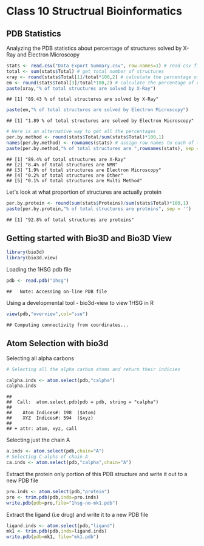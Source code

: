 Class 10 Structrual Bioinformatics
================

PDB Statistics
--------------

Analyzing the PDB statistics about percentage of structures solved by X-Ray and Electron Microscopy

``` r
stats <- read.csv("Data Export Summary.csv", row.names=1) # read csv file and set first column as row name
total <- sum(stats$Total) # get total number of structures
xray <- round(stats$Total[1]/total*100,2) # calculate the percentage of x ray solved structures
em <- round(stats$Total[3]/total*100,2) # calculate the percentage of em solved structures
paste(xray,"% of total structures are solved by X-Ray")
```

    ## [1] "89.43 % of total structures are solved by X-Ray"

``` r
paste(em,"% of total structures are solved by Electron Microscopy")
```

    ## [1] "1.89 % of total structures are solved by Electron Microscopy"

``` r
# Here is an alternative way to get all the percentages
per.by.method <- round(stats$Total/sum(stats$Total)*100,1)
names(per.by.method) <- rownames(stats) # assign row names to each of the vector
paste(per.by.method,"% of total structures are ",rownames(stats), sep = '')
```

    ## [1] "89.4% of total structures are X-Ray"             
    ## [2] "8.4% of total structures are NMR"                
    ## [3] "1.9% of total structures are Electron Microscopy"
    ## [4] "0.2% of total structures are Other"              
    ## [5] "0.1% of total structures are Multi Method"

Let's look at what proportion of structures are actually protein

``` r
per.by.protein <- round(sum(stats$Proteins)/sum(stats$Total)*100,1)
paste(per.by.protein,"% of total structures are proteins", sep = '')
```

    ## [1] "92.8% of total structures are proteins"

Getting started with Bio3D and Bio3D View
-----------------------------------------

``` r
library(bio3d)
library(bio3d.view)
```

Loading the 1HSG pdb file

``` r
pdb <- read.pdb("1hsg")
```

    ##   Note: Accessing on-line PDB file

Using a developmental tool - bio3d-view to view 1HSG in R

``` r
view(pdb,"overview",col="sse")
```

    ## Computing connectivity from coordinates...

Atom Selection with bio3d
-------------------------

Selecting all alpha carbons

``` r
# Selecting all the alpha carbon atoms and return their indicies

calpha.inds <- atom.select(pdb,"calpha")
calpha.inds
```

    ## 
    ##  Call:  atom.select.pdb(pdb = pdb, string = "calpha")
    ## 
    ##    Atom Indices#: 198  ($atom)
    ##    XYZ  Indices#: 594  ($xyz)
    ## 
    ## + attr: atom, xyz, call

Selecting just the chain A

``` r
a.inds <- atom.select(pdb,chain="A")
# Selecting C-alphs of chain A
ca.inds <- atom.select(pdb,"calpha",chain="A")
```

Extract the protein only portion of this PDB structure and write it out to a new PDB file

``` r
pro.inds <- atom.select(pdb,"protein")
pro <- trim.pdb(pdb,inds=pro.inds)
write.pdb(pdb=pro,file="1hsg-no-mk1.pdb")
```

Extract the ligand (i.e drug) and write it to a new PDB file

``` r
ligand.inds <- atom.select(pdb,"ligand")
mk1 <- trim.pdb(pdb,inds=ligand.inds)
write.pdb(pdb=mk1, file="mk1.pdb")
```

